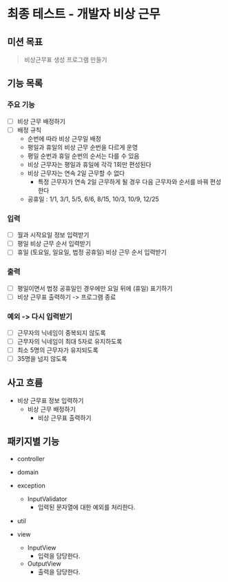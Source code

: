 # 최종 테스트 - 개발자 비상 근무

## 미션 목표
> 비상근무표 생성 프로그램 만들기 

## 기능 목록

### 주요 기능
- [ ] 비상 근무 배정하기
- [ ] 배정 규칙
  - 순번에 따라 비상 근무일 배정
  - 평일과 휴일의 비상 근무 순번을 다르게 운영
  - 평일 순번과 휴일 순번의 순서는 다를 수 있음
  - 비상 근무자는 평일과 휴일에 각각 1회만 편성된다
  - 비상 근무자는 연속 2일 근무할 수 없다
    - 특정 근무자가 연속 2일 근무하게 될 경우 다음 근무자와 순서를 바꿔 편성한다
  - 공휴일 : 1/1, 3/1, 5/5, 6/6, 8/15, 10/3, 10/9, 12/25

### 입력
- [ ] 월과 시작요일 정보 입력받기
- [ ] 평일 비상 근무 순서 입력받기
- [ ] 휴일 (토요일, 일요일, 법정 공휴일) 비상 근무 순서 입력받기

### 출력
- [ ] 평일이면서 법정 공휴일인 경우에만 요일 뒤에 (휴일) 표기하기
- [ ] 비상 근무표 출력하기 -> 프로그램 종료

### 예외 -> 다시 입력받기
- [ ] 근무자의 닉네임이 중복되지 않도록
- [ ] 근무자의 닉네임이 최대 5자로 유지하도록
- [ ] 최소 5명의 근무자가 유지되도록
- [ ] 35명을 넘지 않도록

## 사고 흐름
- 비상 근무표 정보 입력하기
  - 비상 근무 배정하기
    - 비상 근무표 출력하기

## 패키지별 기능
- controller

- domain

- exception
    - InputValidator
        - 입력된 문자열에 대한 예외를 처리한다.
- util

- view
    - InputView
        - 입력을 담당한다.
    - OutputView
        - 출력을 담당한다.